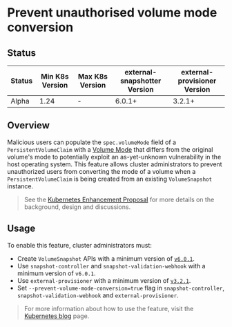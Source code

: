 # Prevent unauthorised volume mode conversion

## Status

Status | Min K8s Version | Max K8s Version | external-snapshotter Version | external-provisioner Version
--|--|--|--|--
Alpha | 1.24 | - | 6.0.1+ | 3.2.1+

## Overview

Malicious users can populate the `spec.volumeMode` field of a `PersistentVolumeClaim`
with a [Volume Mode](https://kubernetes.io/docs/concepts/storage/persistent-volumes/#volume-mode)
that differs from the original volume's mode to potentially exploit an as-yet-unknown
vulnerability in the host operating system.
This feature allows cluster administrators to prevent unauthorized users from converting
the mode of a volume when a `PersistentVolumeClaim` is being created from an existing
`VolumeSnapshot` instance.

> See the [Kubernetes Enhancement Proposal](https://github.com/kubernetes/enhancements/tree/master/keps/sig-storage/3141-prevent-volume-mode-conversion) 
> for more details on the background, design and discussions.

## Usage

To enable this feature, cluster administrators must:

* Create `VolumeSnapshot` APIs with a minimum version of [`v6.0.1`](https://github.com/kubernetes-csi/external-snapshotter/releases/tag/client%2Fv6.0.1).
* Use `snapshot-controller` and `snapshot-validation-webhook` with a minimum version of `v6.0.1`.
* Use `external-provisioner` with a minimum version of [`v3.2.1`](https://github.com/kubernetes-csi/external-provisioner/releases/tag/v3.2.1).
* Set `--prevent-volume-mode-conversion=true` flag in `snapshot-controller`, `snapshot-validation-webhook` and `external-provisioner`.

> For more information about how to use the feature, visit the [Kubernetes blog](https://kubernetes.io/blog/2022/05/18/prevent-unauthorised-volume-mode-conversion-alpha/) page. 